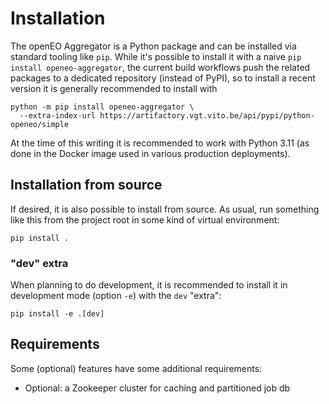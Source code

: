 # Installation

The openEO Aggregator is a Python package and can be installed via standard tooling like `pip`.
While it's possible to install it with a naive `pip install openeo-aggregator`,
the current build workflows push the related packages to a dedicated repository (instead of PyPI),
so to install a recent version it is generally recommended to install with

```shell
python -m pip install openeo-aggregator \
  --extra-index-url https://artifactory.vgt.vito.be/api/pypi/python-openeo/simple
```

At the time of this writing it is recommended to work with Python 3.11
(as done in the Docker image used in various production deployments).


## Installation from source

If desired, it is also possible to install from source.
As usual, run something like this from the project root in some kind of virtual environment:

```shell
pip install .
```

### "dev" extra

When planning to do development, it is recommended to install it in development mode (option `-e`) with the `dev` "extra":

```shell
pip install -e .[dev]
```


## Requirements

Some (optional) features have some additional requirements:

- Optional: a Zookeeper cluster for caching and partitioned job db
